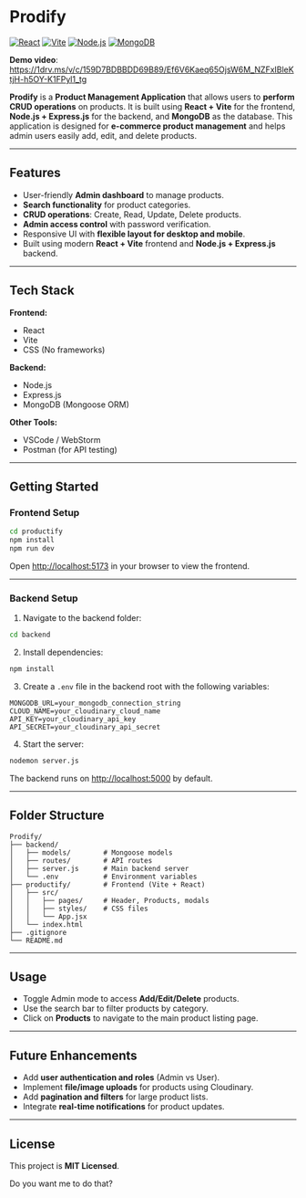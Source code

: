 
# Prodify

[![React](https://img.shields.io/badge/Frontend-React-blue)](https://reactjs.org/)
[![Vite](https://img.shields.io/badge/Build-Vite-yellow)](https://vitejs.dev/)
[![Node.js](https://img.shields.io/badge/Backend-Node.js-green)](https://nodejs.org/)
[![MongoDB](https://img.shields.io/badge/Database-MongoDB-brightgreen)](https://www.mongodb.com/)

**Demo video**: https://1drv.ms/v/c/159D7BDBBDD69B89/Ef6V6Kaeq65OjsW6M_NZFxIBleKtjH-h5OY-K1FPyl1_tg

**Prodify** is a **Product Management Application** that allows users to **perform CRUD operations** on products. It is built using **React + Vite** for the frontend, **Node.js + Express.js** for the backend, and **MongoDB** as the database. This application is designed for **e-commerce product management** and helps admin users easily add, edit, and delete products.

---

## **Features**

* User-friendly **Admin dashboard** to manage products.
* **Search functionality** for product categories.
* **CRUD operations**: Create, Read, Update, Delete products.
* **Admin access control** with password verification.
* Responsive UI with **flexible layout for desktop and mobile**.
* Built using modern **React + Vite** frontend and **Node.js + Express.js** backend.

---

## **Tech Stack**

**Frontend:**

* React
* Vite
* CSS (No frameworks)

**Backend:**

* Node.js
* Express.js
* MongoDB (Mongoose ORM)

**Other Tools:**

* VSCode / WebStorm
* Postman (for API testing)

---

## **Getting Started**

### **Frontend Setup**

```bash
cd productify
npm install
npm run dev
```

Open [http://localhost:5173](http://localhost:5173) in your browser to view the frontend.

---

### **Backend Setup**

1. Navigate to the backend folder:

```bash
cd backend
```

2. Install dependencies:

```bash
npm install
```

3. Create a `.env` file in the backend root with the following variables:

```env
MONGODB_URL=your_mongodb_connection_string
CLOUD_NAME=your_cloudinary_cloud_name
API_KEY=your_cloudinary_api_key
API_SECRET=your_cloudinary_api_secret
```

4. Start the server:

```bash
nodemon server.js
```

The backend runs on [http://localhost:5000](http://localhost:5000) by default.

---

## **Folder Structure**

```text
Prodify/
├── backend/
│   ├── models/        # Mongoose models
│   ├── routes/        # API routes
│   ├── server.js      # Main backend server
│   └── .env           # Environment variables
├── productify/        # Frontend (Vite + React)
│   ├── src/
│   │   ├── pages/     # Header, Products, modals
│   │   ├── styles/    # CSS files
│   │   └── App.jsx
│   └── index.html
├── .gitignore
└── README.md
```

---

## **Usage**

* Toggle Admin mode to access **Add/Edit/Delete** products.
* Use the search bar to filter products by category.
* Click on **Products** to navigate to the main product listing page.

---

## **Future Enhancements**

* Add **user authentication and roles** (Admin vs User).
* Implement **file/image uploads** for products using Cloudinary.
* Add **pagination and filters** for large product lists.
* Integrate **real-time notifications** for product updates.

---

## **License**

This project is **MIT Licensed**.



Do you want me to do that?
